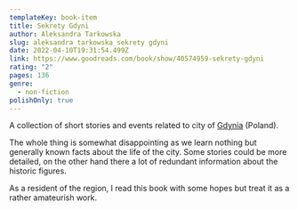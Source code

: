 ```yaml
---
templateKey: book-item
title: Sekrety Gdyni
author: Aleksandra Tarkowska
slug: aleksandra tarkowska sekrety gdyni
date: 2022-04-10T19:31:54.499Z
link: https://www.goodreads.com/book/show/40574959-sekrety-gdyni
rating: "2"
pages: 136
genre:
  - non-fiction
polishOnly: true
---
```

A collection of short stories and events related to city of <a href="https://en.wikipedia.org/wiki/Gdynia">Gdynia</a> (Poland).

The whole thing is somewhat disappointing as we learn nothing but generally known facts about the life of the city. Some stories could be more detailed, on the other hand there a lot of redundant information about the historic figures.

As a resident of the region, I read this book with some hopes but treat it as a rather amateurish work.
